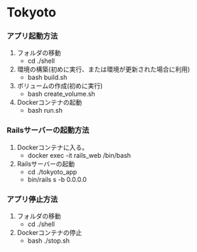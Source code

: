 # Tokyoto

### アプリ起動方法
1. フォルダの移動
    - cd ./shell
2. 環境の構築(初めに実行、または環境が更新された場合に利用)
    - bash build.sh
3. ボリュームの作成(初めに実行)
    - bash create_volume.sh
4. Dockerコンテナの起動
    - bash run.sh

### Railsサーバーの起動方法
1. Dockerコンテナに入る。
    - docker exec -it rails_web /bin/bash
2. Railsサーバーの起動
    - cd ./tokyoto_app
    - bin/rails s -b 0.0.0.0

### アプリ停止方法
1. フォルダの移動
    - cd ./shell
2. Dockerコンテナの停止
    - bash ./stop.sh